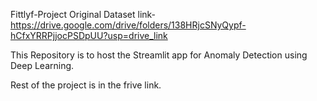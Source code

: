 Fittlyf-Project
Original Dataset link-https://drive.google.com/drive/folders/138HRjcSNyQypf-hCfxYRRPjjocPSDpUU?usp=drive_link

This Repository is to host the Streamlit app for Anomaly Detection using Deep Learning.

Rest of the project is in the frive link.
